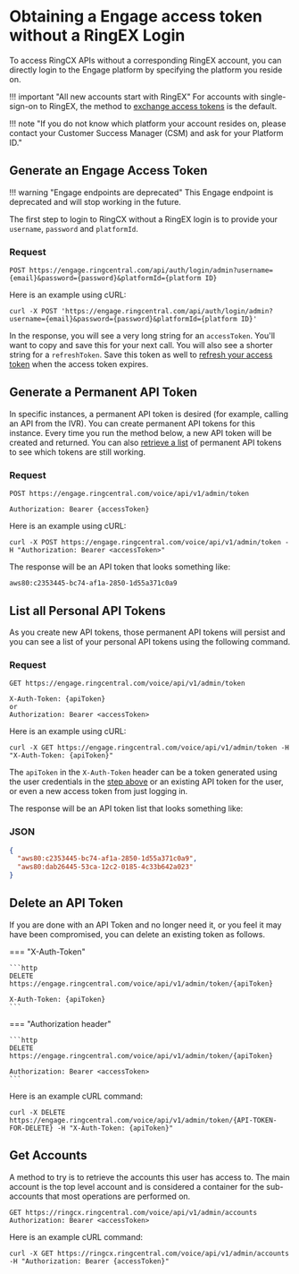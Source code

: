 # Obtaining a Engage access token without a RingEX Login

To access RingCX APIs without a corresponding RingEX account, you can directly login to the Engage platform by specifying the platform you reside on.

!!! important "All new accounts start with RingEX"
    For accounts with single-sign-on to RingEX, the method to [exchange access tokens](auth-ringcentral.md#retrieve-ringcentral-access-token) is the default.

!!! note "If you do not know which platform your account resides on, please contact your Customer Success Manager (CSM) and ask for your Platform ID."

## Generate an Engage Access Token

!!! warning "Engage endpoints are deprecated"
    This Engage endpoint is deprecated and will stop working in the future.

The first step to login to RingCX without a RingEX login is to provide your `username`, `password` and `platformId`.

### Request
```http
POST https://engage.ringcentral.com/api/auth/login/admin?username={email}&password={password}&platformId={platform ID}
```

Here is an example using cURL:

`curl -X POST 'https://engage.ringcentral.com/api/auth/login/admin?username={email}&password={password}&platformId={platform ID}'`

In the response, you will see a very long string for an `accessToken`. You'll want to copy and save this for your next call.  You will also see a shorter string for a `refreshToken`. Save this token as well to [refresh your access token](#refresh-ringcentral-engage-access-token) when the access token expires.

## Generate a Permanent API Token

In specific instances, a permanent API token is desired (for example, calling an API from the IVR). You can create permanent API tokens for this instance. Every time you run the method below, a new API token will be created and returned. You can also [retrieve a list](#list-all-personal-api-tokens) of permanent API tokens to see which tokens are still working.

### Request
```http
POST https://engage.ringcentral.com/voice/api/v1/admin/token

Authorization: Bearer {accessToken}
```

Here is an example using cURL:

`curl -X POST https://engage.ringcentral.com/voice/api/v1/admin/token -H "Authorization: Bearer <accessToken>"`

The response will be an API token that looks something like:

`aws80:c2353445-bc74-af1a-2850-1d55a371c0a9`

## List all Personal API Tokens

As you create new API tokens, those permanent API tokens will persist and you can see a list of your personal API tokens using the following command.

### Request
```http
GET https://engage.ringcentral.com/voice/api/v1/admin/token

X-Auth-Token: {apiToken}
or
Authorization: Bearer <accessToken>
```

Here is an example using cURL:

`curl -X GET https://engage.ringcentral.com/voice/api/v1/admin/token -H "X-Auth-Token: {apiToken}"`

The `apiToken` in the `X-Auth-Token` header can be a token generated using the user credentials in the [step above](#generate-a-permanent-api-token) or an existing API token for the user, or even a new access token from just logging in.

The response will be an API token list that looks something like:

### JSON

```json
{
  "aws80:c2353445-bc74-af1a-2850-1d55a371c0a9",
  "aws80:dab26445-53ca-12c2-0185-4c33b642a023"
}
```

## Delete an API Token

If you are done with an API Token and no longer need it, or you feel it may have been compromised, you can delete an existing token as follows.

=== "X-Auth-Token"

    ```http
    DELETE https://engage.ringcentral.com/voice/api/v1/admin/token/{apiToken}

    X-Auth-Token: {apiToken}
    ```

=== "Authorization header"

    ```http
    DELETE https://engage.ringcentral.com/voice/api/v1/admin/token/{apiToken}

    Authorization: Bearer <accessToken>
    ```


Here is an example cURL command:

`curl -X DELETE https://engage.ringcentral.com/voice/api/v1/admin/token/{API-TOKEN-FOR-DELETE} -H "X-Auth-Token: {apiToken}"`

## Get Accounts

A method to try is to retrieve the accounts this user has access to. The main account is the top level account and is considered a container for the sub-accounts that most operations are performed on.

```http
GET https://ringcx.ringcentral.com/voice/api/v1/admin/accounts
Authorization: Bearer <accessToken>
```

Here is an example cURL command:

`curl -X GET https://ringcx.ringcentral.com/voice/api/v1/admin/accounts -H "Authorization: Bearer {accessToken}"`
